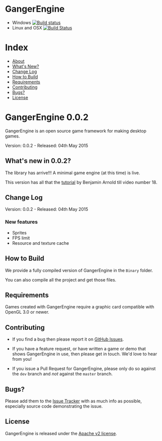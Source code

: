 GangerEngine
=======

- Windows [![Build status](https://ci.appveyor.com/api/projects/status/pta0jukudrmqkwt7/branch/master?svg=true)](https://ci.appveyor.com/project/Reisor/gangerengine/branch/master)
- Linux and OSX [![Build Status](https://travis-ci.org/Reisor/GangerEngine.svg)](https://travis-ci.org/Reisor/GangerEngine)

# Index

- [About](#about)
- [What's New?](#whats-new)
- [Change Log](#change-log)
- [How to Build](#how-to-build)
- [Requirements](#requirements)
- [Contributing](#contributing)
- [Bugs?](#bugs)
- [License](#license)

<a name="about"></a>
# GangerEngine 0.0.2

GangerEngine is an open source game framework for making desktop games.

Version: 0.0.2 - Released: 04th May 2015

<a name="whats-new"></a>
## What's new in 0.0.2?

The library has arrive!!! A minimal game engine (at this time) is live.

This version has all that the [tutorial](https://www.youtube.com/playlist?list=PLSPw4ASQYyymu3PfG9gxywSPghnSMiOAW) by Benjamin Arnold till video number 18.

<a name="change-log"></a>
## Change Log

Version: 0.0.2 - Released: 04th May 2015

### New features

* Sprites
* FPS limit
* Resource and texture cache

<a name="how-to-build"></a>
## How to Build

We provide a fully compiled version of GangerEngine in the `Binary` folder.

You can also compile all the project and get those files.

<a name="requirements"></a>
## Requirements

Games created with GangerEngine require a graphic card compatible with OpenGL 3.0 or newer.

<a name="contributing"></a>
## Contributing

- If you find a bug then please report it on [GitHub Issues][issues].

- If you have a feature request, or have written a game or demo that shows GangerEngine in use, then please get in touch. We'd love to hear from you!

- If you issue a Pull Request for GangerEngine, please only do so against the `dev` branch and *not* against the `master` branch.

<a name="bugs"></a>
## Bugs?

Please add them to the [Issue Tracker][issues] with as much info as possible, especially source code demonstrating the issue.

<a name="license"></a>
## License

GangerEngine is released under the [Apache v2 license](http://www.apache.org/licenses/LICENSE-2.0.html).

[issues]: https://github.com/Reisor/JavelJS/issues
